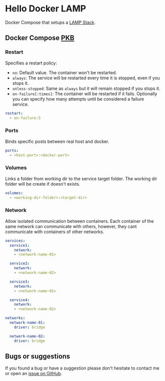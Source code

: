# Hello Docker LAMP

Docker Compose that setups a
[LAMP Stack](https://en.wikipedia.org/wiki/LAMP_(software_bundle)).

## Docker Compose [PKB](https://en.wikipedia.org/wiki/Personal_knowledge_base)

### Restart

Specifies a restart policy:

- `no`: Default value. The container won't be restarted.
- `always`: The service will be restarted every time it is stopped, even if you
  stops it.
- `unless-stopped`: Same as `always` but it will remain stopped if you stops it.
- `on-failure[:times]`: The container will be restarted if it fails. Optionally
  you can specify how many attempts until be considered a failure service.

```yml
restart:
  - on-failure:5
```

### Ports

Binds specific posts between real host and docker.

```yml
ports:
  - <host-port>:<docker-port>
```

### Volumes

Links a folder from working dir to the service target folder. The working dir
folder will be create if doesn't exists.

```yml
volumes:
  - <working-dir-folder>:<target-dir>
```

### Network

Allow isolated communication between containers. Each container of the same
network can communicate with others, however, they cant communicate with
containers of other networks.

```yml
services:
  service1:
    network:
    - <network-name-01>

  service2:
    network:
    - <network-name-02>

  service3:
    network:
    - <network-name-01>

  service4:
    network:
    - <network-name-02>

networks:
  network-name-01:
    driver: bridge

  network-name-02:
    driver: bridge
```

## Bugs or suggestions

If you found a bug or have a suggestion please don't hesitate to contact me or
open an
[issue on GitHub](https://github.com/pabcrudel/hello-docker-lamp/issues).
